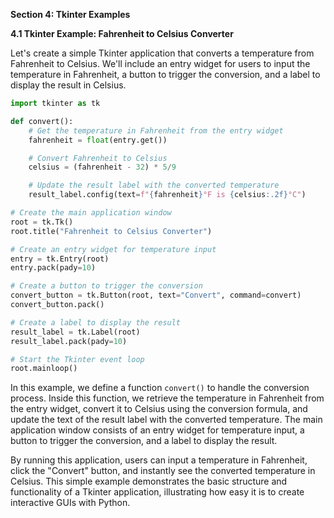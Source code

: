 **Section 4: Tkinter Examples**

**4.1 Tkinter Example: Fahrenheit to Celsius Converter**

Let's create a simple Tkinter application that converts a temperature from Fahrenheit to Celsius. We'll include an entry widget for users to input the temperature in Fahrenheit, a button to trigger the conversion, and a label to display the result in Celsius.

```python
import tkinter as tk

def convert():
    # Get the temperature in Fahrenheit from the entry widget
    fahrenheit = float(entry.get())

    # Convert Fahrenheit to Celsius
    celsius = (fahrenheit - 32) * 5/9

    # Update the result label with the converted temperature
    result_label.config(text=f"{fahrenheit}°F is {celsius:.2f}°C")

# Create the main application window
root = tk.Tk()
root.title("Fahrenheit to Celsius Converter")

# Create an entry widget for temperature input
entry = tk.Entry(root)
entry.pack(pady=10)

# Create a button to trigger the conversion
convert_button = tk.Button(root, text="Convert", command=convert)
convert_button.pack()

# Create a label to display the result
result_label = tk.Label(root)
result_label.pack(pady=10)

# Start the Tkinter event loop
root.mainloop()
```

In this example, we define a function `convert()` to handle the conversion process. Inside this function, we retrieve the temperature in Fahrenheit from the entry widget, convert it to Celsius using the conversion formula, and update the text of the result label with the converted temperature. The main application window consists of an entry widget for temperature input, a button to trigger the conversion, and a label to display the result.

By running this application, users can input a temperature in Fahrenheit, click the "Convert" button, and instantly see the converted temperature in Celsius. This simple example demonstrates the basic structure and functionality of a Tkinter application, illustrating how easy it is to create interactive GUIs with Python.
